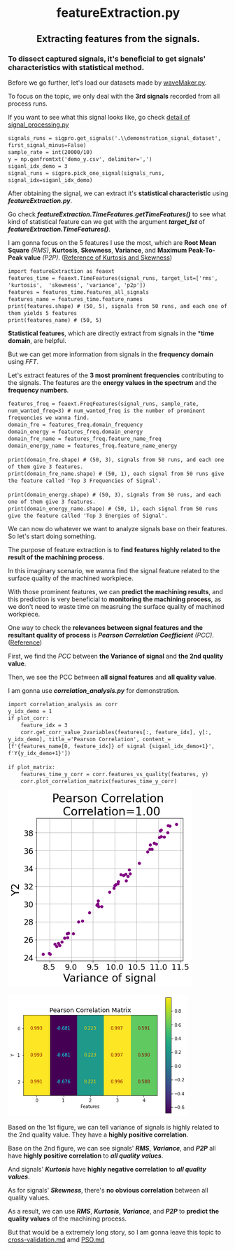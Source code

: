 <h1 align="center">
featureExtraction.py
</h1>
<h2 align="center">
Extracting features from the signals.
</h2>

### To dissect captured signals, it's beneficial to get signals' characteristics with statistical method.

Before we go further, let's load our datasets made by [waveMaker.py](waveMaker.md "link" ).

To focus on the topic, we only deal with the **3rd signals** recorded from all process runs.

If you want to see what this signal looks like, go check [detail of signal_processing.py](signal_processing.md "link" )

```
signals_runs = sigpro.get_signals('.\\demonstration_signal_dataset', first_signal_minus=False)
sample_rate = int(20000/10)
y = np.genfromtxt('demo_y.csv', delimiter=',')
siganl_idx_demo = 3
signal_runs = sigpro.pick_one_signal(signals_runs, signal_idx=siganl_idx_demo)
```

After obtaining the signal, we can extract it's **statistical characteristic** using ***featureExtraction.py***.

Go check ***featureExtraction.TimeFeatures.getTimeFeatures()*** to see what kind of statistical feature can we get with the argument ***target_lst*** of ***featureExtraction.TimeFeatures()***.

I am gonna focus on the 5 features I use the most, which are **Root Mean Square** *(RMS)*, **Kurtosis**, **Skewness**, **Variance**, and **Maximum Peak-To-Peak value** *(P2P)*. ([Reference of Kurtosis and Skewness](https://docs.scipy.org/doc/scipy/reference/stats.html "link" ))

```
import featureExtraction as feaext
features_time = feaext.TimeFeatures(signal_runs, target_lst=['rms', 'kurtosis',  'skewness', 'variance', 'p2p'])
features = features_time.features_all_signals
features_name = features_time.feature_names
print(features.shape) # (50, 5), signals from 50 runs, and each one of them yields 5 features
print(features_name) # (50, 5)
```

**Statistical features**, which are directly extract from signals in the ***time domain**, are helpful.

But we can get more information from signals in the **frequency domain** using *FFT*.

Let's extract features of the **3 most prominent frequencies** contributing to the signals. The features are the **energy values in the spectrum** and the **frequency numbers**.

```
features_freq = feaext.FreqFeatures(signal_runs, sample_rate, num_wanted_freq=3) # num_wanted_freq is the number of prominent frequencies we wanna find.
domain_fre = features_freq.domain_frequency
domain_energy = features_freq.domain_energy
domain_fre_name = features_freq.feature_name_freq
domain_energy_name = features_freq.feature_name_energy

print(domain_fre.shape) # (50, 3), signals from 50 runs, and each one of them give 3 features.
print(domain_fre_name.shape) # (50, 1), each signal from 50 runs give the feature called 'Top 3 Frequencies of Signal'.

print(domain_energy.shape) # (50, 3), signals from 50 runs, and each one of them give 3 features.
print(domain_energy_name.shape) # (50, 1), each signal from 50 runs give the feature called 'Top 3 Energies of Signal'.
```

We can now do whatever we want to analyze signals base on their features. So let's start doing something.

The purpose of feature extraction is to **find features highly related to the result of the machining process**. 

In this imaginary scenario, we wanna find the signal feature related to the surface quality of the machined workpiece.

With those prominent features, we can **predict the machining results**, and this prediction is very beneficial to **monitoring the machining process**, as we don't need to waste time on measruing the surface quality of machined workpiece.

One way to check the **relevances between signal features and the resultant quality of process** is ***Pearson Correlation Coefficient*** *(PCC)*. ([Reference](https://numpy.org/doc/stable/reference/generated/numpy.corrcoef.html "link" )) 

First, we find the *PCC* between **the Variance of signal** and **the 2nd quality value**.

Then, we see the PCC between **all signal features** and **all quality value**. 

I am gonna use ***correlation_analysis.py*** for demonstration.

```
import correlation_analysis as corr
y_idx_demo = 1
if plot_corr:
    feature_idx = 3
    corr.get_corr_value_2variables(features[:, feature_idx], y[:, y_idx_demo], title_='Pearson Correlation', content_=[f'{features_name[0, feature_idx]} of signal {siganl_idx_demo+1}', f'Y{y_idx_demo+1}'])
    
if plot_matrix:
    features_time_y_corr = corr.features_vs_quality(features, y)
    corr.plot_correlation_matrix(features_time_y_corr)
```

![PCC](image/pearson_corr_single_x_y.png)

![PCC_ALL](image/pearson_corr_multi_x_y.png) 

Based on the 1st figure, we can tell variance of signals is highly related to the 2nd quality value. They have a **highly positive correlation**.

Base on the 2nd figure, we can see signals' ***RMS***, ***Variance***, and ***P2P*** all have **highly positive correlation** to ***all quality values***.

And signals' ***Kurtosis*** have **highly negative correlation** to ***all quality values***.

As for signals' ***Skewness***, there's **no obvious correlation** between all quality values.

As a result, we can use ***RMS***, ***Kurtosis***, ***Variance***, and ***P2P*** to **predict the quality values** of the machining process. 

But that would be a extremely long story, so I am gonna leave this topic to [cross-validation.md](cross-validation.md "link" ) amd [PSO.md](PSO.md "link" )
